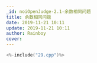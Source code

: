 ```yaml
---
_id: noiOpenJudge-2.1-余数相同问题
title: 余数相同问题
date: 2019-11-21 10:11
update: 2019-11-21 10:11
author: Rainboy
cover: 
---
```


```c
<%-include("29.cpp")%>
```
